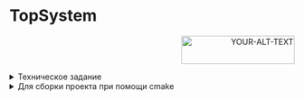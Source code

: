 # TopSystem
<p align="right">
  <picture>
    <img alt="YOUR-ALT-TEXT" src="https://tadviser.ru/images/thumb/2/24/Топ_Системы_ЛОГО2.png/800px-Топ_Системы_ЛОГО2.png" width=200 height=50>
  </picture>
</p>

<details>
<summary>Техническое задание</summary>

<p>Необходимо привести пример программы или библиотеки на C++,<br> которая выводит на экран различные геометрические фигуры: круг, квадрат, треугольник, прямоугольник и т.п.<br>
Глубина проработки примера (количество фигур, параметры, методы) на Ваше усмотрение.<br> Программа не обязательно должна запускаться и работать (хотя это будет плюсом).</p>
<p>Моя реализация с самописными фигурами на консольном приложении С++<br>Помимо отрисовки фигур, есть возможность управлять ими при помощи клавиш WASD</p>

```C++
TopSystem.cpp

class Graphics
class Controller
  class Shape
    class Triangle
    class Circle
    class Rectangle // TO DO
      class Point2D
      class Vector2D
``` 
</details>

<details>
<summary>Для сборки проекта при помощи cmake</summary>
  
```txt
cd "repository_path"\TopSystem
mkdir build
cd build
cmake -G "Visual Studio 17 2022" ..

Используйте cmake --help, чтобы отобразить список возможных платформ
```
</details>
